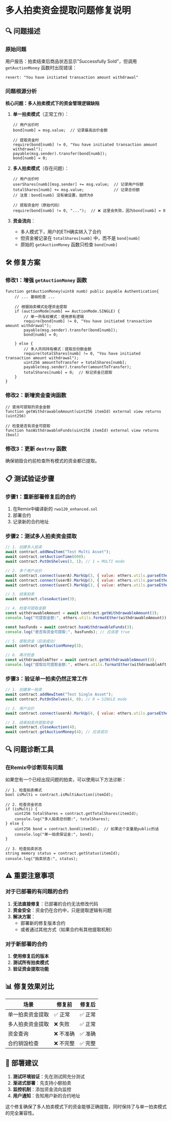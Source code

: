 # 多人拍卖资金提取问题修复说明

## 🔍 问题描述

### 原始问题
用户报告：拍卖结束后商品状态显示"Successfully Sold"，但调用 `getAuctionMoney` 函数时出现错误：
```
revert: "You have initiated transaction amount withdrawal"
```

### 问题根源分析

**核心问题：多人拍卖模式下的资金管理逻辑缺陷**

1. **单一拍卖模式**（正常工作）：
   ```solidity
   // 用户出价时
   bond[numb] = msg.value;  // 记录最高出价金额
   
   // 提取资金时
   require(bond[numb] != 0, "You have initiated transaction amount withdrawal");
   payable(msg.sender).transfer(bond[numb]);
   bond[numb] = 0;
   ```

2. **多人拍卖模式**（存在问题）：
   ```solidity
   // 用户出价时
   userShares[numb][msg.sender] += msg.value;  // 记录用户份额
   totalShares[numb] += msg.value;             // 记录总份额
   // 注意：bond[numb] 没有被设置，始终为0
   
   // 提取资金时（原始代码）
   require(bond[numb] != 0, "...");  // ❌ 这里会失败，因为bond[numb] = 0
   ```

3. **资金流向**：
   - 多人模式下，用户的ETH确实转入了合约
   - 但资金被记录在 `totalShares[numb]` 中，而不是 `bond[numb]`
   - 原始的 `getAuctionMoney` 函数只检查 `bond[numb]`

## 🛠️ 修复方案

### 修改1：增强 `getAuctionMoney` 函数

```solidity
function getAuctionMoney(uint8 numb) public payable Authentication{
    // ... 基础检查 ...
    
    // 根据拍卖模式处理资金提取
    if (auctionMode[numb] == AuctionMode.SINGLE) {
        // 单一所有权模式：使用原有逻辑
        require(bond[numb] != 0, "You have initiated transaction amount withdrawal");
        payable(msg.sender).transfer(bond[numb]);
        bond[numb] = 0;
        
    } else {
        // 多人共同持有模式：提取总份额金额
        require(totalShares[numb] != 0, "You have initiated transaction amount withdrawal");
        uint256 amountToTransfer = totalShares[numb];
        payable(msg.sender).transfer(amountToTransfer);
        totalShares[numb] = 0;  // 标记资金已提取
    }
}
```

### 修改2：新增资金查询函数

```solidity
// 查询可提取的资金金额
function getWithdrawableAmount(uint256 itemId) external view returns (uint256)

// 检查是否有资金可提取
function hasWithdrawableFunds(uint256 itemId) external view returns (bool)
```

### 修改3：更新 `destroy` 函数

确保销毁合约前检查所有模式的资金都已提取。

## 📋 测试验证步骤

### 步骤1：重新部署修复后的合约

1. 在Remix中编译新的 `rwa120_enhanced.sol`
2. 部署合约
3. 记录新的合约地址

### 步骤2：测试多人拍卖资金提取

```javascript
// 1. 创建多人拍卖
await contract.addNewItem("Test Multi Asset");
await contract.setAuctionTime(600);
await contract.PutOnShelves(3, 1); // 1 = MULTI mode

// 2. 多个用户出价
await contract.connect(userA).MarkUp(3, { value: ethers.utils.parseEther("0.3") });
await contract.connect(userB).MarkUp(3, { value: ethers.utils.parseEther("0.2") });
await contract.connect(userC).MarkUp(3, { value: ethers.utils.parseEther("0.5") });

// 3. 结束拍卖
await contract.closeAuction(3);

// 4. 检查可提取金额
const withdrawableAmount = await contract.getWithdrawableAmount(3);
console.log("可提取金额:", ethers.utils.formatEther(withdrawableAmount)); // 应该是 1.0 ETH

const hasFunds = await contract.hasWithdrawableFunds(3);
console.log("是否有资金可提取:", hasFunds); // 应该是 true

// 5. 提取资金（应该成功）
await contract.getAuctionMoney(3);

// 6. 再次检查
const withdrawableAfter = await contract.getWithdrawableAmount(3);
console.log("提取后可提取金额:", ethers.utils.formatEther(withdrawableAfter)); // 应该是 0 ETH
```

### 步骤3：验证单一拍卖仍然正常工作

```javascript
// 1. 创建单一拍卖
await contract.addNewItem("Test Single Asset");
await contract.PutOnShelves(4, 0); // 0 = SINGLE mode

// 2. 用户出价
await contract.connect(userA).MarkUp(4, { value: ethers.utils.parseEther("0.5") });

// 3. 结束拍卖并提取资金
await contract.closeAuction(4);
await contract.getAuctionMoney(4); // 应该成功
```

## 🔍 问题诊断工具

### 在Remix中诊断现有问题

如果您有一个已经出现问题的拍卖，可以使用以下方法诊断：

```solidity
// 1. 检查拍卖模式
bool isMulti = contract.isMultiAuction(itemId);

// 2. 检查资金状态
if (isMulti) {
    uint256 totalShares = contract.getTotalShares(itemId);
    console.log("多人拍卖总份额:", totalShares);
} else {
    uint256 bond = contract.bond(itemId);  // 如果这个变量是public的话
    console.log("单一拍卖保证金:", bond);
}

// 3. 检查拍卖状态
string memory status = contract.getStatus(itemId);
console.log("拍卖状态:", status);
```

## ⚠️ 重要注意事项

### 对于已部署的有问题的合约

1. **无法直接修复**：已部署的合约无法修改代码
2. **资金安全**：资金仍在合约中，只是提取逻辑有问题
3. **解决方案**：
   - 部署新的修复版本合约
   - 或者通过其他方式（如果合约有其他提取机制）

### 对于新部署的合约

1. **使用修复后的版本**
2. **测试所有拍卖模式**
3. **验证资金提取功能**

## 📊 修复效果对比

| 场景 | 修复前 | 修复后 |
|------|--------|--------|
| 单一拍卖资金提取 | ✅ 正常 | ✅ 正常 |
| 多人拍卖资金提取 | ❌ 失败 | ✅ 正常 |
| 资金查询 | ❌ 不准确 | ✅ 准确 |
| 合约销毁检查 | ❌ 不完整 | ✅ 完整 |

## 🚀 部署建议

1. **测试环境验证**：先在测试网充分测试
2. **渐进式部署**：先支持小额拍卖
3. **监控机制**：添加资金流向监控
4. **用户通知**：告知用户新的合约地址

这个修复确保了多人拍卖模式下的资金能够正确提取，同时保持了与单一拍卖模式的完全兼容性。
